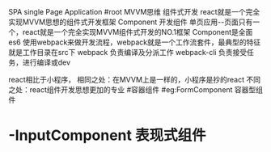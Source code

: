 SPA single Page Application
#root MVVM思维  组件式开发
react就是一个完全实现MVVM思想的组件式开发框架
Component 开发组件
单页应用--页面只有一个，react就是一个完全实现MVVM组件式开发的NO.1框架
Component是全面es6
使用webpack来做开发流程，webpack就是一个工作流套件，最典型的特征就是工作目录在src下
webpack 负责编译及分派工作
webpack-cli 负责接受任务，进行编译或dev

react相比于小程序，
相同之处：在MVVM上是一样的，小程序是抄的react
不同之处：react组件开发思想更加的专业
#容器组件 
#eg:FormComponent   容器型组件
#      -InputComponent  表现式组件